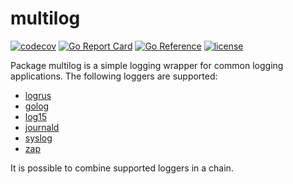 # multilog

[![codecov](https://codecov.io/gh/ovsinc/errors/branch/master/graph/badge.svg)](https://codecov.io/gh/ovsinc/errors)
[![Go Report Card](https://goreportcard.com/badge/github.com/ovsinc/multilog)](https://goreportcard.com/report/github.com/ovsinc/multilog)
[![Go Reference](https://pkg.go.dev/badge/github.com/ovsinc/multilog.svg)](https://pkg.go.dev/github.com/ovsinc/multilog)
[![license](https://img.shields.io/badge/license-MIT-green)](https://github.com/ovsinc/multilog/blob/main/LICENSE)

[circleci]: https://app.circleci.com/pipelines/github/ovsinc/multilog
[godocs]: https://pkg.go.dev/github.com/ovsinc/multilog

Package multilog is a simple logging wrapper for common logging applications.
The following loggers are supported:

* [logrus](https://pkg.go.dev/github.com/sirupsen/logrus)
* [golog](https://pkg.go.dev/log)
* [log15](https://pkg.go.dev/github.com/inconshreveable/log15)
* [journald](https://pkg.go.dev/github.com/coreos/go-systemd/journal)
* [syslog](https://pkg.go.dev/log/syslog)
* [zap](https://pkg.go.dev/go.uber.org/zap)

It is possible to combine supported loggers in a chain.
